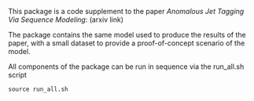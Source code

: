 This package is a code supplement to the paper *Anomalous Jet Tagging Via Sequence Modeling*: (arxiv link)

The package contains the same model used to produce the results of the paper, with a small dataset to provide a proof-of-concept scenario of the model.

All components of the package can be run in sequence via the run_all.sh script

```
source run_all.sh
```
